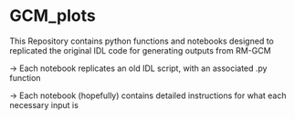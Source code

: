 # GCM_plots
This Repository contains python functions and notebooks designed to replicated the original IDL code for generating outputs from RM-GCM


-> Each notebook replicates an old IDL script, with an associated .py function

-> Each notebook (hopefully) contains detailed instructions for what each necessary input is
